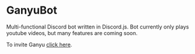 # GanyuBot
Multi-functional Discord bot written in Discord.js. Bot currently only plays youtube videos, but many features are coming soon.

To invite Ganyu <a href="https://discord.com/oauth2/authorize?client_id=900477155820072990&scope=bot&permissions=8589934591">click here</a>.
